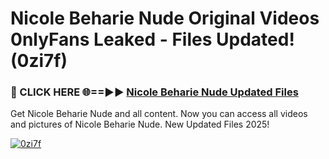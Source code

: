 # Nicole Beharie Nude Original Videos 0nlyFans Leaked - Files Updated! (0zi7f)

<h3>🔴 CLICK HERE 🌐==►► <a href="https://tinyurl.com/yrmya6cz" rel="nofollow">Nicole Beharie Nude Updated Files</a></h3>

Get Nicole Beharie Nude and all content. Now you can access all videos and pictures of Nicole Beharie Nude. New Updated Files 2025!

[![0zi7f](https://i.imgur.com/FMdXYCs.gif)](https://tinyurl.com/yrmya6cz)
